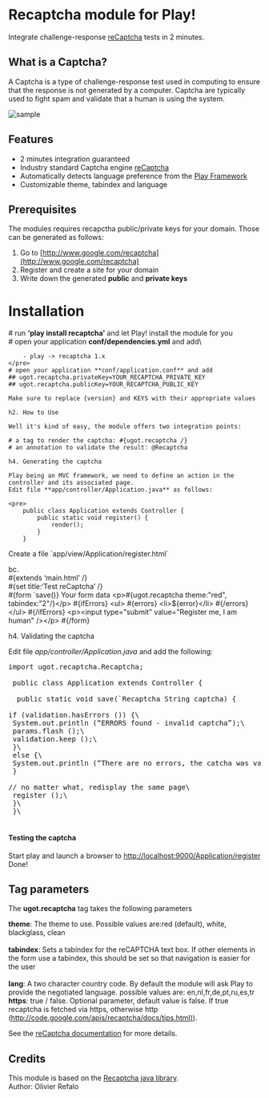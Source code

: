 # Recaptcha module for Play!

Integrate challenge-response
[reCaptcha](http://www.google.com/recaptcha) tests in 2 minutes.

## What is a Captcha?

A Captcha is a type of challenge-response test used in computing to
ensure that the response is not generated by a computer. Captcha are
typically used to fight spam and validate that a human is using the
system.

![sample](http://www.google.com/recaptcha/static/images/smallCaptchaSpaceWithRoughAlpha.png "sample")

## Features

* 2 minutes integration guaranteed
* Industry standard Captcha engine [reCaptcha]([http://www.google.com/recaptcha](http://www.google.com/recaptcha))
* Automatically detects language preference from the [Play Framework](http://www.playframework.org)
* Customizable theme, tabindex and language

## Prerequisites

The modules requires recapctha public/private keys for your domain. Those can be generated as follows:

1.  Go to [http://www.google.com/recaptcha](http://www.google.com/recaptcha)
2.  Register and create a site for your domain
3.  Write down the generated **public** and **private keys**

# Installation

\# run **‘play install recaptcha’** and let Play! install the module for
you\
\# open your application **conf/dependencies.yml** and add\

        - play -> recaptcha 1.x
    </pre>
    # open your application **conf/application.conf** and add
    ## ugot.recaptcha.privateKey=YOUR_RECAPTCHA_PRIVATE_KEY
    ## ugot.recaptcha.publicKey=YOUR_RECAPTCHA_PUBLIC_KEY

    Make sure to replace {version} and KEYS with their appropriate values

    h2. How to Use

    Well it's kind of easy, the module offers two integration points:

    # a tag to render the captcha: #{ugot.recaptcha /}
    # an annotation to validate the result: @Recaptcha

    h4. Generating the captcha

    Play being an MVC framework, we need to define an action in the controller and its associated page.
    Edit file **app/controller/Application.java** as follows:

    <pre>
        public class Application extends Controller {
            public static void register() {
                render();
            }
        }

Create a file \`app/view/Application/register.html\`

bc.\
 \#{extends ‘main.html’ /}\
 \#{set title:‘Test reCaptcha’ /}\
 \#{form `save()} 
     Your form data
     &lt;p>#{ugot.recaptcha theme:"red", tabindex:"2"/}&lt;/p>
     #{ifErrors}
       &lt;ul>
         #{errors}
            &lt;li>${error}&lt;/li>
         #{/errors}
       &lt;/ul>
     #{/ifErrors}
     &lt;p>&lt;input type="submit" value="Register me, I am human" />&lt;/p>
   #{/form}


h4. Validating the captcha

Edit file *app/controller/Application.java* and add the following:

<pre>
import ugot.recaptcha.Recaptcha;

 public class Application extends Controller {

  public static void save(`Recaptcha String captcha) {

if (validation.hasErrors ()) {\
 System.out.println (“ERRORS found - invalid captcha”);\
 params.flash ();\
 validation.keep ();\
 }\
 else {\
 System.out.println (“There are no errors, the catcha was validated”);\
 }

// no matter what, redisplay the same page\
 register ();\
 }\
 }\

</pre>
#### Testing the captcha

Start play and launch a browser to
[http://localhost:9000/Application/register](http://localhost:9000/Application/register<br/>)\
Done!

Tag parameters
--------------

The **ugot.recaptcha** tag takes the following parameters

**theme**: The theme to use. Possible values are:red (default), white,
blackglass, clean<br/>\
**tabindex**: Sets a tabindex for the reCAPTCHA text box. If other
elements in the form use a tabindex, this should be set so that
navigation is easier for the user<br/>\
**lang**: A two character country code. By default the module will ask
Play to provide the negotiated language. possible values are:
en,nl,fr,de,pt,ru,es,tr\
**https**: true / false. Optional parameter, default value is false. If
true recaptcha is fetched via https, otherwise http
([http://code.google.com/apis/recaptcha/docs/tips.html)](http://code.google.com/apis/recaptcha/docs/tips.html)).

See the [reCaptcha
documentation](http://code.google.com/apis/recaptcha/docs/customization.html)
for more details.

Credits
-------

This module is based on the [Recaptcha java
library](http://code.google.com/p/recaptcha/downloads/list?q=label:java-Latest).\
Author: Olivier Refalo
